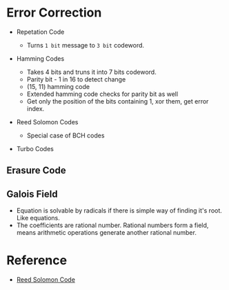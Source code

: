 # Error Correction

- Repetation Code
    - Turns `1 bit` message to `3 bit` codeword.

- Hamming Codes
    - Takes 4 bits and truns it into 7 bits codeword.
    - Parity bit - 1 in 16 to detect change
    - (15, 11) hamming code
    - Extended hamming code checks for parity bit as well
    - Get only the position of the bits containing 1, xor them, get error index.

- Reed Solomon Codes
    - Special case of BCH codes

- Turbo Codes

## Erasure Code

## Galois Field
- Equation is solvable by radicals if there is simple way of finding it's root. Like equations.
- The coefficients are rational number. Rational numbers form a field, means arithmetic operations generate another rational number.

# Reference
- [Reed Solomon Code](https://www.cs.cmu.edu/~guyb/realworld/reedsolomon/reed_solomon_codes.html)
